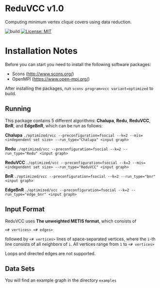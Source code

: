 ReduVCC v1.0
=====

Computing minimum vertex clique covers using data reduction.

![build](https://github.com/darrenstrash/fast-vcc/actions/workflows/c-cpp.yml/badge.svg)
[![License: MIT](https://img.shields.io/badge/License-MIT-yellow.svg)](https://opensource.org/licenses/MIT)

Installation Notes
=====

Before you can start you need to install the following software packages:

- Scons (http://www.scons.org/)
- OpenMPI (https://www.open-mpi.org/) 

After installing the packages, run `scons program=vcc variant=optimized` to build.

## Running

This package contains 5 different algorithms: **Chalupa**, **Redu**, **ReduVCC**, **BnR**, and **EdgeBnR**, which can be run as follows:

**Chalupa**
`./optimized/vcc --preconfiguration=fsocial --k=2 --mis=<independent set size> --run_type="Chalupa" <input graph>`

**Redu**
`./optimized/vcc --preconfiguration=fsocial --k=2 --run_type="Redu" <input graph>`

**ReduVCC**
`./optimized/vcc --preconfiguration=fsocial --k=2 --mis=<independent set size> --run_type="ReduVCC" <input graph>`

**BnR**
`./optimized/vcc --preconfiguration=fsocial --k=2 --run_type="bnr" <input graph>`

**EdgeBnR**
`./optimized/vcc --preconfiguration=fsocial --k=2 --run_type="edge_bnr" <input graph>`

## Input Format

ReduVCC uses **The unweighted METIS format**, which consists of

   `<# vertices> <# edges>`

   followed by `<# vertices>` lines of space-separated vertices,  where the `i`-th line consists of 
   all neighbors of `i`. All vertices range from `1` to `<# vertices>`

Loops and directed edges are not supported.

## Data Sets

You will find an example graph in the directory `examples`
